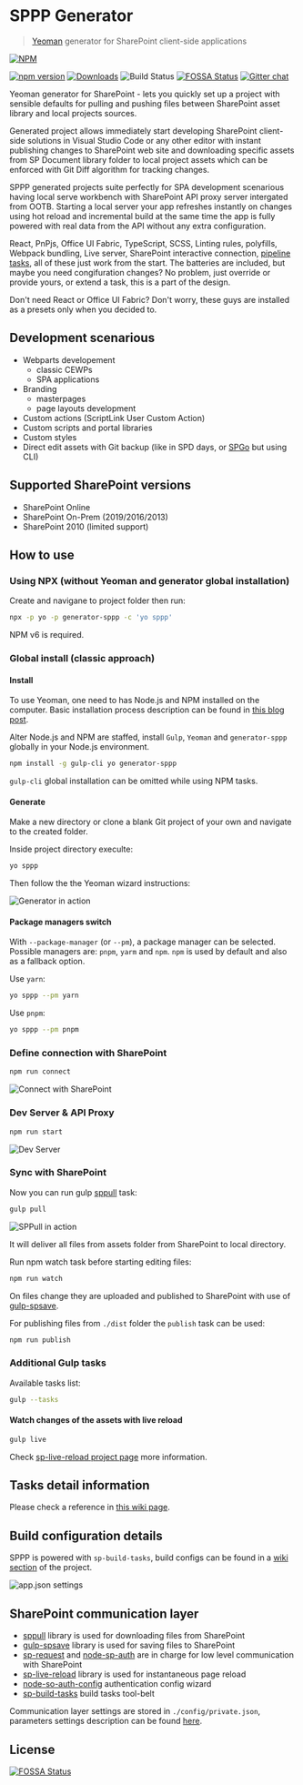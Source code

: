 # SPPP Generator

> [Yeoman](http://yeoman.io/) generator for SharePoint client-side applications

[![NPM](https://nodei.co/npm/generator-sppp.png?mini=true&downloads=true&downloadRank=true&stars=true)](https://nodei.co/npm/generator-sppp/)

[![npm version](https://badge.fury.io/js/generator-sppp.svg)](https://badge.fury.io/js/generator-sppp)
[![Downloads](https://img.shields.io/npm/dm/generator-sppp.svg)](https://www.npmjs.com/package/generator-sppp)
![Build Status](https://dev.azure.com/koltyakov/SPNode/_apis/build/status/generator-sppp?branchName=master)
[![FOSSA Status](https://app.fossa.io/api/projects/git%2Bgithub.com%2Fkoltyakov%2Fgenerator-sppp.svg?type=shield)](https://app.fossa.io/projects/git%2Bgithub.com%2Fkoltyakov%2Fgenerator-sppp?ref=badge_shield)
[![Gitter chat](https://badges.gitter.im/gitterHQ/gitter.png)](https://gitter.im/sharepoint-node/Lobby)

Yeoman generator for SharePoint - lets you quickly set up a project with sensible defaults for pulling and pushing files between SharePoint asset library and local projects sources.

Generated project allows immediately start developing SharePoint client-side solutions in Visual Studio Code or any other editor with instant publishing changes to SharePoint web site and downloading specific assets from SP Document library folder to local project assets which can be enforced with Git Diff algorithm for tracking changes.

SPPP generated projects suite perfectly for SPA development scenarious having local serve workbench with SharePoint API proxy server intergated from OOTB. Starting a local server your app refreshes instantly on changes using hot reload and incremental build at the same time the app is fully powered with real data from the API without any extra configuration.

React, PnPjs, Office UI Fabric, TypeScript, SCSS, Linting rules, polyfills, Webpack bundling, Live server, SharePoint interactive connection, [pipeline tasks](https://github.com/koltyakov/sp-build-tasks), all of these just work from the start. The batteries are included, but maybe you need congifuration changes? No problem, just override or provide yours, or extend a task, this is a part of the design.

Don't need React or Office UI Fabric? Don't worry, these guys are installed as a presets only when you decided to.

## Development scenarious

- Webparts developement
  - classic CEWPs
  - SPA applications
- Branding
  - masterpages
  - page layouts development
- Custom actions (ScriptLink User Custom Action)
- Custom scripts and portal libraries
- Custom styles
- Direct edit assets with Git backup (like in SPD days, or [SPGo](https://marketplace.visualstudio.com/items?itemName=SiteGo.spgo) but using CLI)

## Supported SharePoint versions

- SharePoint Online
- SharePoint On-Prem (2019/2016/2013)
- SharePoint 2010 (limited support)

## How to use

### Using NPX (without Yeoman and generator global installation)

Create and navigane to project folder then run:

```bash
npx -p yo -p generator-sppp -c 'yo sppp'
```

NPM v6 is required.

### Global install (classic approach)

#### Install

To use Yeoman, one need to has Node.js and NPM installed on the computer. Basic installation process description can be found in [this blog post](https://www.linkedin.com/pulse/preparing-development-machine-client-side-sharepoint-mac-koltyakov?trk=pulse_spock-articles).

Alter Node.js and NPM are staffed, install `Gulp`, `Yeoman` and `generator-sppp` globally in your Node.js environment.

```bash
npm install -g gulp-cli yo generator-sppp
```

`gulp-cli` global installation can be omitted while using NPM tasks.

#### Generate

Make a new directory or clone a blank Git project of your own and navigate to the created folder.

Inside project directory execulte:

```bash
yo sppp
```

Then follow the the Yeoman wizard instructions:

![Generator in action](./assets/sppp01.gif)

#### Package managers switch

With `--package-manager` (or `--pm`), a package manager can be selected. Possible managers are: `pnpm`, `yarm` and `npm`. `npm` is used by default and also as a fallback option.

Use `yarn`:

```bash
yo sppp --pm yarn
```

Use `pnpm`:

```bash
yo sppp --pm pnpm
```

### Define connection with SharePoint

```bash
npm run connect
```

![Connect with SharePoint](./assets/sppp02.gif)

### Dev Server & API Proxy

```bash
npm run start
```

![Dev Server](./assets/sppp03.gif)

### Sync with SharePoint

Now you can run gulp [sppull](https://www.npmjs.com/package/sppull) task:

```bash
gulp pull
```

![SPPull in action](http://koltyakov.ru/images/generator-sppp-demo-2.gif)

It will deliver all files from assets folder from SharePoint to local directory.

Run npm watch task before starting editing files:

```bash
npm run watch
```

On files change they are uploaded and published to SharePoint with use of [gulp-spsave](https://www.npmjs.com/package/gulp-spsave).

For publishing files from `./dist` folder the `publish` task can be used:

```bash
npm run publish
```

### Additional Gulp tasks

Available tasks list:

```bash
gulp --tasks
```

#### Watch changes of the assets with live reload

```bash
gulp live
```

Check [sp-live-reload project page](https://github.com/koltyakov/sp-live-reload) more information.

## Tasks detail information

Please check a reference in [this wiki page](https://github.com/koltyakov/sp-build-tasks/wiki/Tasks).

## Build configuration details

SPPP is powered with `sp-build-tasks`, build configs can be found in a [wiki section](https://github.com/koltyakov/sp-build-tasks/wiki/Build-options) of the project.

![app.json settings](https://raw.githubusercontent.com/koltyakov/sp-build-tasks/master/docs/schema.gif)

## SharePoint communication layer

- [sppull](https://github.com/koltyakov/sppull) library is used for downloading files from SharePoint
- [gulp-spsave](https://github.com/s-KaiNet/gulp-spsave) library is used for saving files to SharePoint
- [sp-request](https://github.com/s-KaiNet/sp-request) and [node-sp-auth](https://github.com/s-KaiNet/node-sp-auth) are in charge for low level communication with SharePoint
- [sp-live-reload](https://github.com/koltyakov/sp-live-reload) library is used for instantaneous page reload
- [node-so-auth-config](https://github.com/koltyakov/node-so-auth-config) authentication config wizard
- [sp-build-tasks](https://github.com/koltyakov/sp-build-tasks) build tasks tool-belt

Communication layer settings are stored in `./config/private.json`, parameters settings description can be found [here](https://github.com/s-KaiNet/node-sp-auth/wiki).

## License

[![FOSSA Status](https://app.fossa.io/api/projects/git%2Bgithub.com%2Fkoltyakov%2Fgenerator-sppp.svg?type=large)](https://app.fossa.io/projects/git%2Bgithub.com%2Fkoltyakov%2Fgenerator-sppp?ref=badge_large)
